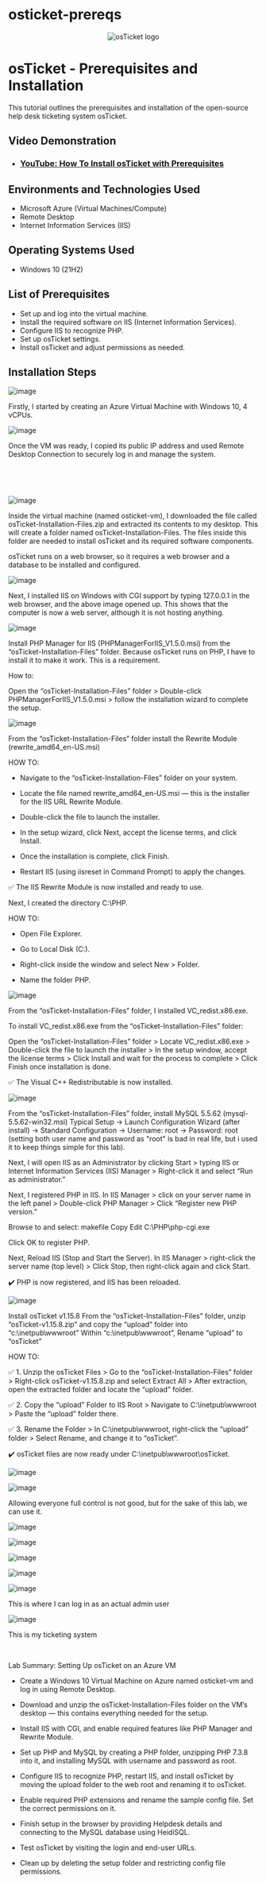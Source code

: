 # osticket-prereqs
<p align="center">
<img src="https://i.imgur.com/Clzj7Xs.png" alt="osTicket logo"/>
</p>

<h1>osTicket - Prerequisites and Installation</h1>
This tutorial outlines the prerequisites and installation of the open-source help desk ticketing system osTicket.<br />


<h2>Video Demonstration</h2>

- ### [YouTube: How To Install osTicket with Prerequisites](https://www.youtube.com)

<h2>Environments and Technologies Used</h2>

- Microsoft Azure (Virtual Machines/Compute)
- Remote Desktop
- Internet Information Services (IIS)

<h2>Operating Systems Used </h2>

- Windows 10</b> (21H2)

<h2>List of Prerequisites</h2>

- Set up and log into the virtual machine.
- Install the required software on IIS (Internet Information Services).
- Configure IIS to recognize PHP.
- Set up osTicket settings.
- Install osTicket and adjust permissions as needed.


<h2>Installation Steps</h2>

<p>
  
![image](https://github.com/user-attachments/assets/e7f2b3b0-0e4d-4530-9c9b-cc132be909c8) 

Firstly, I started by creating an Azure Virtual Machine with Windows 10, 4 vCPUs. 

![image](https://github.com/user-attachments/assets/1fd90667-60e2-4e43-b782-5953af95c2f2)


</p>
<p>
Once the VM was ready, I copied its public IP address and used Remote Desktop Connection to securely log in and manage the system.
</p>
<br />

<p>

</p>
<p> 

</p>
<br />
  
![image](https://github.com/user-attachments/assets/4353eef0-5574-43ec-9812-4da8d5a451a2)

Inside the virtual machine (named osticket-vm), I downloaded the file called osTicket-Installation-Files.zip and extracted its contents to my desktop. This will create a folder named osTicket-Installation-Files. The files inside this folder are needed to install osTicket and its required software components. 

osTicket runs on a web browser, so it requires a web browser and a database to be installed and configured.  

![image](https://github.com/user-attachments/assets/23784e29-466b-44ae-a85c-a34df6844d05)

Next, I  installed  IIS on Windows with CGI support by typing 127.0.0.1 in the web browser, and the above image opened up. This shows that the computer is now a web server, although it is not hosting anything.

![image](https://github.com/user-attachments/assets/4ed53d50-2594-4a2e-8fd7-250b15b495e1)

Install PHP Manager for IIS (PHPManagerForIIS_V1.5.0.msi) from the “osTicket-Installation-Files” folder. Because osTicket runs on PHP, I have to install it to make it work. This is a requirement.

How to:

Open the “osTicket-Installation-Files” folder > Double-click PHPManagerForIIS_V1.5.0.msi > follow the installation wizard to complete the setup.

![image](https://github.com/user-attachments/assets/210c95b5-2cf3-4a57-88fa-718ed4f26565)

From the “osTicket-Installation-Files” folder install the Rewrite Module (rewrite_amd64_en-US.msi)

HOW TO:

- Navigate to the “osTicket-Installation-Files” folder on your system.

- Locate the file named rewrite_amd64_en-US.msi — this is the installer for the IIS URL Rewrite Module.

- Double-click the file to launch the installer.

- In the setup wizard, click Next, accept the license terms, and click Install.

- Once the installation is complete, click Finish.

- Restart IIS (using iisreset in Command Prompt) to apply the changes.

✅ The IIS Rewrite Module is now installed and ready to use.

Next, I created the directory C:\PHP. 

HOW TO:

- Open File Explorer.

- Go to Local Disk (C:).

- Right-click inside the window and select New > Folder.

- Name the folder PHP.


![image](https://github.com/user-attachments/assets/f02907d0-3482-42ad-9aa2-8a324c7b8e2d)

From the “osTicket-Installation-Files” folder, I installed VC_redist.x86.exe.

To install VC_redist.x86.exe from the “osTicket-Installation-Files” folder:

Open the “osTicket-Installation-Files” folder > Locate VC_redist.x86.exe > Double-click the file to launch the installer > In the setup window, accept the license terms > Click Install and wait for the process to complete > Click Finish once installation is done.

✅ The Visual C++ Redistributable is now installed.

![image](https://github.com/user-attachments/assets/0412c45c-0100-4726-aea9-30cee39fbe07)

From the “osTicket-Installation-Files” folder, install MySQL 5.5.62 (mysql-5.5.62-win32.msi)
Typical Setup -> Launch Configuration Wizard (after install) -> Standard Configuration -> Username: root -> Password: root (setting both user name and password as "root" is bad in real life, but i used it to keep things simple for this lab).

Next, I will  open IIS as an Administrator by clicking Start > typing IIS or Internet Information Services (IIS) Manager > Right-click it and select “Run as administrator.”

Next, I registered PHP in IIS. In IIS Manager > click on your server name in the left panel > Double-click PHP Manager > Click “Register new PHP version.”

Browse to and select:
makefile
Copy
Edit
C:\PHP\php-cgi.exe

Click OK to register PHP.

Next,  Reload IIS (Stop and Start the Server). In IIS Manager > right-click the server name (top level) > Click Stop, then right-click again and click Start.

✔️ PHP is now registered, and IIS has been reloaded.


![image](https://github.com/user-attachments/assets/3adce0b2-ebcc-4d39-90ec-f09839811b77)

Install osTicket v1.15.8
From the “osTicket-Installation-Files” folder, unzip “osTicket-v1.15.8.zip” and copy the “upload” folder into “c:\inetpub\wwwroot”
Within “c:\inetpub\wwwroot”, Rename “upload” to “osTicket”

HOW TO:

✅ 1. Unzip the osTicket Files > Go to the “osTicket-Installation-Files” folder > Right-click osTicket-v1.15.8.zip and select Extract All > After extraction, open the extracted folder and locate the “upload” folder.

✅ 2. Copy the “upload” Folder to IIS Root > Navigate to C:\inetpub\wwwroot > Paste the “upload” folder there.

✅ 3. Rename the Folder > In C:\inetpub\wwwroot, right-click the “upload” folder > Select Rename, and change it to “osTicket”.

✔️ osTicket files are now ready under C:\inetpub\wwwroot\osTicket.

![image](https://github.com/user-attachments/assets/86e15da7-876e-4863-9d04-9f78cfbdb426)

![image](https://github.com/user-attachments/assets/3bfd24ae-2582-45bc-85a9-d47ca7d425cd)

Allowing everyone full control is not good, but for the sake of this lab, we can use it.

![image](https://github.com/user-attachments/assets/e557139f-fd95-41c7-8d93-3de2ae366930)

![image](https://github.com/user-attachments/assets/eac3a4a6-1a7f-46ce-9cd5-9c1fccc3e23a)

![image](https://github.com/user-attachments/assets/b9b62bc7-125f-4375-a548-e6217241a283)

![image](https://github.com/user-attachments/assets/942a6bd6-bcba-4f56-abff-b587d4e78f57)

![image](https://github.com/user-attachments/assets/145532f8-3841-4e25-9e7c-b50a9df43d9c)

This is where I can log in as an actual admin user 

![image](https://github.com/user-attachments/assets/c73777be-4c09-49f8-9586-a2f3d2dc8023)

This is my ticketing system
</p>
<p> 

</p>
<br />

<p>

</p>
<p>


  Lab Summary: Setting Up osTicket on an Azure VM

- Create a Windows 10 Virtual Machine on Azure named osticket-vm and log in using Remote Desktop.

- Download and unzip the osTicket-Installation-Files folder on the VM’s desktop — this contains everything needed for the setup.

- Install IIS with CGI, and enable required features like PHP Manager and Rewrite Module.

- Set up PHP and MySQL by creating a PHP folder, unzipping PHP 7.3.8 into it, and installing MySQL with username and password as root.

- Configure IIS to recognize PHP, restart IIS, and install osTicket by moving the upload folder to the web root and renaming it to osTicket.

- Enable required PHP extensions and rename the sample config file. Set the correct permissions on it.

- Finish setup in the browser by providing Helpdesk details and connecting to the MySQL database using HeidiSQL.

- Test osTicket by visiting the login and end-user URLs.

- Clean up by deleting the setup folder and restricting config file permissions.
  
</p>
<br />
